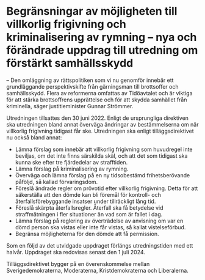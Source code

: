 # Begränsningar av möjligheten till villkorlig frigivning och kriminalisering av rymning – nya och förändrade uppdrag till utredning om förstärkt samhällsskydd

– Den omläggning av rättspolitiken som vi nu genomför innebär ett grundläggande perspektivskifte från gärningsman till brottsoffer och samhällsskydd. Flera av reformerna omfattas av Tidöavtalet och är viktiga för att stärka brottsoffrens upprättelse och för att skydda samhället från kriminella, säger justitieminister Gunnar Strömmer.

Utredningen tillsattes den 30 juni 2022. Enligt de ursprungliga direktiven ska utredningen bland annat överväga ändringar av bestämmelserna om när villkorlig frigivning tidigast får ske. Utredningen ska enligt tilläggsdirektivet nu också bland annat:

* Lämna förslag som innebär att villkorlig frigivning som huvudregel inte beviljas, om det inte finns särskilda skäl, och att det som tidigast ska kunna ske efter tre fjärdedelar av strafftiden.
* Lämna förslag på kriminalisering av rymning.
* Överväga och lämna förslag på en ny tidsobestämd frihetsberövande påföljd, så kallad förvaringsdom.
* Föreslå ändrade regler om prövotid efter villkorlig frigivning. Detta för att säkerställa att den dömde kan bli föremål för kontroll- och återfallsförebyggande insatser under tillräckligt lång tid.
* Föreslå skärpta återfallsregler. Återfall ska få betydelse vid straffmätningen i fler situationer än vad som är fallet i dag.
* Lämna förslag på reglering av överträdelse av anvisning om var en dömd person ska vistas eller inte får vistas, så kallat vistelseförbud.
* Begränsa möjligheterna för den dömde att få permission.

Som en följd av det utvidgade uppdraget förlängs utredningstiden med ett halvår. Uppdraget ska redovisas senast den 1 juli 2024.

Tilläggsdirektivet bygger på en överenskommelse mellan Sverigedemokraterna, Moderaterna, Kristdemokraterna och Liberalerna.
